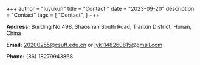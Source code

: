 +++
author = "luyukun"
title = "Contact "
date = "2023-09-20"
description = "Contact"
tags = [
    "Contact",
]
+++

**Address:** Building No.498, Shaoshan South Road, Tianxin District, Hunan, China

**Email:** 20200255@csuft.edu.cn or lyk1148260815@gmail.com

**Phone:** (86) 18279943868